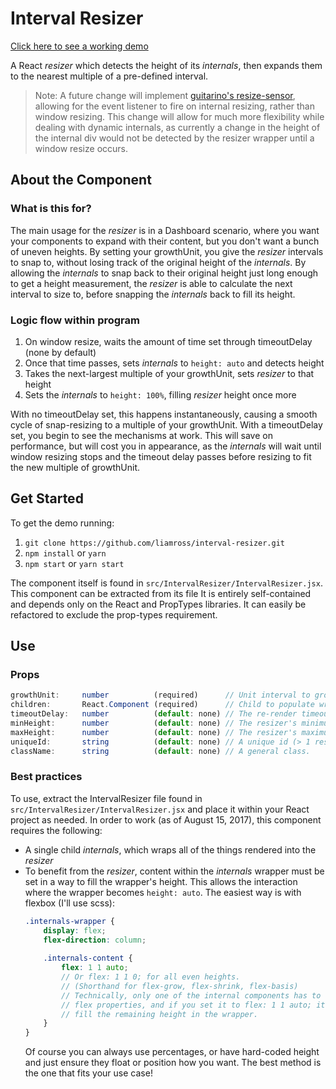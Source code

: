 # Interval Resizer

[Click here to see a working demo](https://liamross.github.io/interval-resizer/)

A React *resizer* which detects the height of its *internals*, then expands them
to the nearest multiple of a pre-defined interval.

> Note: A future change will implement
[guitarino's resize-sensor](https://github.com/guitarino/resize-sensor),
allowing for the event listener to fire on internal resizing, rather than window
resizing. This change will allow for much more flexibility while dealing with
dynamic internals, as currently a change in the height of the internal div would
not be detected by the resizer wrapper until a window resize occurs.

## About the Component

### What is this for?
The main usage for the *resizer* is in a Dashboard scenario, where you want your
components to expand with their content, but you don't want a bunch of uneven
heights. By setting your growthUnit, you give the *resizer* intervals to snap
to, without losing track of the original height of the *internals*. By allowing
the *internals* to snap back to their original height just long enough to get a
height measurement, the *resizer* is able to calculate the next interval to size
to, before snapping the *internals* back to fill its height.

### Logic flow within program
1. On window resize, waits the amount of time set through timeoutDelay (none by
default)
1. Once that time passes, sets *internals* to `height: auto` and detects height
1. Takes the next-largest multiple of your growthUnit, sets *resizer* to 
that height
1. Sets the *internals* to `height: 100%`, filling *resizer* height once more

With no timeoutDelay set, this happens instantaneously, causing a smooth cycle 
of snap-resizing to a multiple of your growthUnit. With a timeoutDelay set, you
begin to see the mechanisms at work. This will save on performance, but will
cost you in appearance, as the *internals* will wait until window resizing stops
and the timeout delay passes before resizing to fit the new multiple of
growthUnit.

## Get Started
To get the demo running:
1. `git clone https://github.com/liamross/interval-resizer.git`
1. `npm install` or `yarn`
1. `npm start` or `yarn start`

The component itself is found in `src/IntervalResizer/IntervalResizer.jsx`. This
component can be extracted from its file It is entirely self-contained and
depends only on the React and PropTypes libraries. It can easily be refactored
to exclude the prop-types requirement.

## Use

### Props

```javascript
growthUnit:     number          (required)      // Unit interval to grow by.
children:       React.Component (required)      // Child to populate wrapper.
timeoutDelay:   number          (default: none) // The re-render timeout.
minHeight:      number          (default: none) // The resizer's minimum height.
maxHeight:      number          (default: none) // The resizer's maximum height.
uniqueId:       string          (default: none) // A unique id (> 1 resizer).
className:      string          (default: none) // A general class.
```

### Best practices
To use, extract the IntervalResizer file found in
`src/IntervalResizer/IntervalResizer.jsx` and place it within your React project
as needed. In order to work (as of August 15, 2017), this component requires the
following:
- A single child *internals*, which wraps all of the things rendered into the
*resizer*
- To benefit from the *resizer*, content within the *internals* wrapper must be
set in a way to fill the wrapper's height. This allows the interaction where the
wrapper becomes `height: auto`. The easiest way is with flexbox (I'll use 
scss):  
    ```scss
    .internals-wrapper {
        display: flex;
        flex-direction: column;
        
        .internals-content {
            flex: 1 1 auto; 
            // Or flex: 1 1 0; for all even heights.
            // (Shorthand for flex-grow, flex-shrink, flex-basis)
            // Technically, only one of the internal components has to have any
            // flex properties, and if you set it to flex: 1 1 auto; it will
            // fill the remaining height in the wrapper.
        }
    }
    ```  
    Of course you can always use percentages, or have hard-coded height and just
    ensure they float or position how you want. The best method is the one that
    fits your use case!
